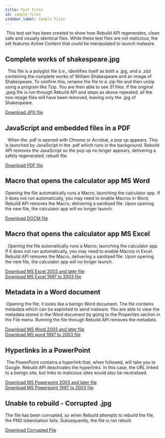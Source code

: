 ```yaml
---
title: Test Files
id: sample-files
sidebar_label: Sample Files
---
```

​
This test set has been created to show how Rebuild API regenerates, clean safe and visually identical files. While these test files are not malicious, the set features Active Content that could be manipulated to launch malware.
​
​
## Complete works of shakespeare.jpg
​
​
This file is a polyglot file (i.e., identifies itself as both a .jpg, and a .zip) containing the complete works of William Shakespeare and an image of Shakespeare. To confirm this, rename the file to a .zip file and then unzip using a program like 7zip. You are then able to see 31 files. If the original .jpeg file is run through Rebuild API and steps as above repeated, all the non-image files will have been removed, leaving only the .jpg of Shakespeare.  
  
[Download JPG file](https://gw-demo-sample-files-eu1.s3-eu-west-1.amazonaws.com/Complete+works+of+shakespeare+hidden+zip_Polyglot_image.jpg)
​
​
## JavaScript and embedded files in a PDF
​
​
When the .pdf is opened with Chrome or Acrobat, a pop up appears. This is launched by JavaScript in the .pdf which runs in the background. Rebuild API removes the JavaScript so the pop up no longer appears, delivering a safely regenerated, rebuilt file.
  
[Download PDF file](https://gw-demo-sample-files-eu1.s3-eu-west-1.amazonaws.com/Execute+Java+Script_JS_PDF.pdf)


## Macro that opens the calculator app MS Word


Opening the file automatically runs a Macro, launching the calculator app. If it does not run automatically, you may need to enable Macros in Word. Rebuild API removes the Macro, delivering a sanitised file. Upon opening the new file, the calculator app will no longer launch.

[Download DOCM file](https://gw-demo-sample-files-eu1.s3-eu-west-1.amazonaws.com/MacroRunCalculator.docm)
​
​
## Macro that opens the calculator app MS Excel
​
​
Opening the file automatically runs a Macro, launching the calculator app. If it does not run automatically, you may need to enable Macros in Excel. Rebuild API removes the Macro, delivering a sanitised file. Upon opening the new file, the calculator app will no longer launch.
  
[Download MS Excel 2003 and later file](https://gw-demo-sample-files-eu1.s3-eu-west-1.amazonaws.com/Opens+calculator+app_macro_MS+excel+2003+and+later.xlsm)  
[Download MS Excel 1997 to 2003 file](https://gw-demo-sample-files-eu1.s3-eu-west-1.amazonaws.com/Opens+calculator+app_macro_MS+excel+97+2003.xls)  


## Metadata in a Word document
​
Opening the file, it looks like a benign Word document. The file contains metadata which can be exploited to send malware. You are able to view the metadata stored in the Word document by going to the Properties section in the File menu. Running the file through Rebuild API removes the metadata. 
  
[Download MS Word 2003 and later file](https://gw-demo-sample-files-eu1.s3-eu-west-1.amazonaws.com/Contains+Meta+data_Meta+Data_MS+Word+2003+and+later.docx)  
[Download MS word 1997 to 2003 file](https://gw-demo-sample-files-eu1.s3-eu-west-1.amazonaws.com/Contains+Meta+data_Meta+Data_MS+Word+97+2003v2.doc)
​

## Hyperlinks in a PowerPoint
​
The PowerPoint contains a hyperlink that, when followed, will take you to Google. Rebuild API deactivates the hyperlinks. In this case, the URL linked to a benign site, but links to malicious sites would also be neutralised.
  
[Download MS Powerpoint 2003 and later file](https://gw-demo-sample-files-eu1.s3-eu-west-1.amazonaws.com/External+Hyperlink+to+google_Hyperlink_MS+Powerpoint+2003+and+later.pptx)  
[Download MS Powerpoint 1997 to 2003 file](https://gw-demo-sample-files-eu1.s3-eu-west-1.amazonaws.com/External+Hyperlink+to+google_Hyperlink_MS+Powerpoint+97+2003.ppt)

## Unable to rebuild - Corrupted .jpg

The file has been corrupted, so when Rebuild attempts to rebuild the file, the PNG tokenisation fails. Subsequently, the file is not rebuilt.

[Download Corrupted File](https://gw-demo-sample-files-eu1.s3-eu-west-1.amazonaws.com/Unable+to+Rebuild_PNG+magic+No.jpg)